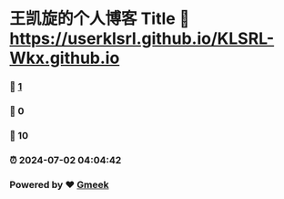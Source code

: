 #  王凯旋的个人博客 Title :link: https://userklsrl.github.io/KLSRL-Wkx.github.io 
### :page_facing_up: [1](https://userklsrl.github.io/KLSRL-Wkx.github.io/tag.html) 
### :speech_balloon: 0 
### :hibiscus: 10 
### :alarm_clock: 2024-07-02 04:04:42 
### Powered by :heart: [Gmeek](https://github.com/Meekdai/Gmeek)
